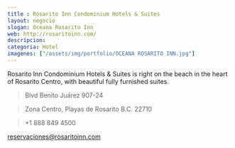 ```yaml
---
title : Rosarito Inn Condominium Hotels & Suites
layout: negocio
slogan: Oceana Rosarito Inn
web: http://rosaritoinn.com/
descripcion: 
categoria: Hotel
imagenes: ["/assets/img/portfolio/OCEANA ROSARITO INN.jpg"]
---
```


Rosarito Inn Condominium Hotels & Suites is right on the beach in the heart of Rosarito Centro, with beautiful fully furnished suites.

>Blvd Benito Juárez 907-24

>Zona Centro, Playas de Rosarito B.C. 22710

>+1 888 849 4500

<reservaciones@rosaritoinn.com>
